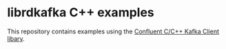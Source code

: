 # librdkafka C++ examples

This repository contains examples using the [Confluent C/C++ Kafka Client libary](https://github.com/confluentinc/librdkafka).
